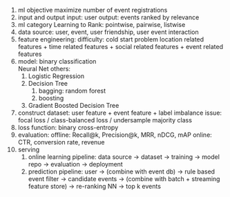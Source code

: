 1. ml objective
   maximize number of event registrations
2. input and output
   input: user
   output: events ranked by relevance
3. ml category
   Learning to Rank: pointwise, pairwise, listwise
4. data source: user, event, user friendship, user event interaction
5. feature engineering: 
   difficulty: cold start problem
   location related features + time related features + social related features + event related features
6. model: binary classification  
   Neural Net
   others:
   1. Logistic Regression
   2. Decision Tree
      1. bagging: random forest
      2. boosting
   3. Gradient Boosted Decision Tree
7. construct dataset: user feature + event feature + label
   imbalance issue: focal loss / class-balanced loss / undersample majority class
8. loss function: binary cross-entropy
9. evaluation:
   offline: Recall@k, Precision@k, MRR, nDCG, mAP
   online: CTR, conversion rate, revenue
10. serving
    1. online learning pipeline: data source -> dataset -> training -> model repo -> evaluation -> deployment
    2. prediction pipeline: user -> (combine with event db) -> rule based event filter -> candidate events -> (combine with batch + streaming feature store) -> re-ranking NN -> top k events